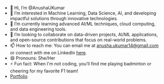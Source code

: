- 👋 Hi, I’m @AnushaUKumar
- 👀 I’m interested in Machine Learning, Data Science, AI, and developing impactful solutions through innovative technologies.
- 🌱 I’m currently learning advanced AI/ML techniques, cloud computing, and data engineering tools.
- 💞️ I’m looking to collaborate on data-driven projects, AI/ML applications, and open-source contributions that focus on real-world problems.
- 📫 How to reach me: You can email me at anusha.ukumar14@gmail.com or connect with me on LinkedIn [here](https://www.linkedin.com/in/anusha-udayakumar/).
- 😄 Pronouns: She/Her
- ⚡ Fun fact: When I'm not coding, you’ll find me playing badminton or cheering for my favorite F1 team!
- [Portfolio](https://anushaudayakumar.netlify.app/)
<!---
AnushaUKumar/AnushaUKumar is a ✨ special ✨ repository because its `README.md` (this file) appears on your GitHub profile.
You can click the Preview link to take a look at your changes.
--->
